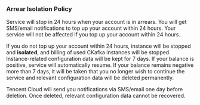 ### Arrear Isolation Policy

Service will stop in 24 hours when your account is in arrears. You will get SMS/email notifications to top up your account within 24 hours. Your service will not be affected if you top up your account within 24 hours. 

If you do not top up your account within 24 hours, instance will be stopped and **isolated**, and billing of used CKafka instances will be stopped. Instance-related configuration data will be kept for 7 days. If your balance is positive, service will automatically resume. If your balance remains negative more than 7 days, it will be taken that you no longer wish to continue the service and relevant configuration data will be deleted permanently.

Tencent Cloud will send you notifications via SMS/email one day before deletion. Once deleted, relevant configuration data cannot be recovered.
